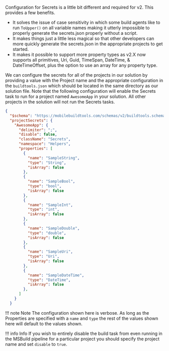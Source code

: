 Configuration for Secrets is a little bit different and required for v2. This provides a few benefits.

- It solves the issue of case sensitivity in which some build agents like to run `ToUpper()` on all variable names making it utterly impossible to properly generate the secrets.json properly without a script.
- It makes things just a little less magical so that other developers can more quickly generate the secrets.json in the appropriate projects to get started.
- It makes it possible to support more property types as v2.X now supports all primitives, Uri, Guid, TimeSpan, DateTime, & DateTimeOffset, plus the option to use an array for any property type.

We can configure the secrets for all of the projects in our solution by providing a value with the Project name and the appropriate configuration in the `buildtools.json` which should be located in the same directory as our solution file. Note that the following configuration will enable the Secrets task to run for a project named `AwesomeApp` in your solution. All other projects in the solution will not run the Secrets tasks.

```json
{
  "$schema": "https://mobilebuildtools.com/schemas/v2/buildtools.schema.json",
  "projectSecrets": {
    "AwesomeApp": {
      "delimiter": ";",
      "disable": false,
      "className": "Secrets",
      "namespace": "Helpers",
      "properties": [
        {
          "name": "SampleString",
          "type": "String",
          "isArray": false
        },
        {
          "name": "SampleBool",
          "type": "bool",
          "isArray": false
        },
        {
          "name": "SampleInt",
          "type": "int",
          "isArray": false
        },
        {
          "name": "SampleDouble",
          "type": "double",
          "isArray": false
        },
        {
          "name": "SampleUri",
          "type": "Uri",
          "isArray": false
        },
        {
          "name": "SampleDateTime",
          "type": "DateTime",
          "isArray": false
        },
      ]
    }
  }
```

!!! note Note
    The configuration shown here is verbose. As long as the Properties are specified with a `name` and `type` the rest of the values shown here will default to the values shown.

!!! info Info
    If you wish to entirely disable the build task from even running in the MSBuild pipeline for a particular project you should specify the project name and set `disable` to `true`.